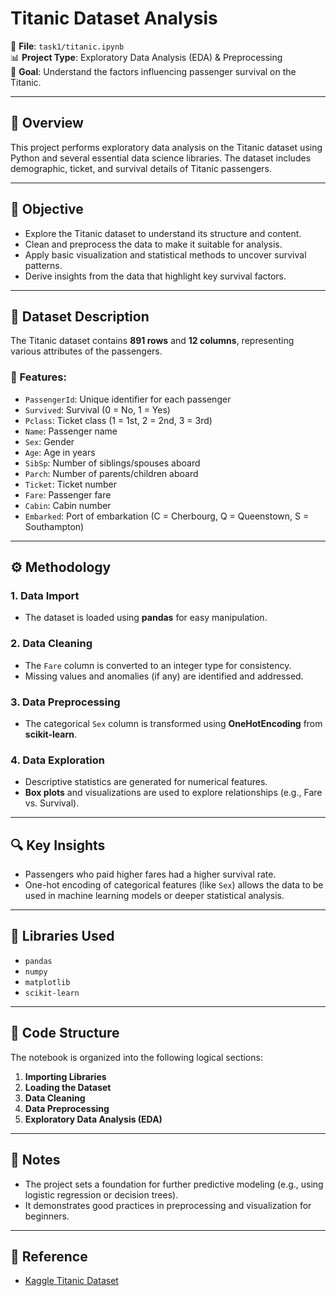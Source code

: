 # Titanic Dataset Analysis

📁 **File**: `task1/titanic.ipynb`  
📊 **Project Type**: Exploratory Data Analysis (EDA) & Preprocessing  
🧠 **Goal**: Understand the factors influencing passenger survival on the Titanic.

---

## 📝 Overview

This project performs exploratory data analysis on the Titanic dataset using Python and several essential data science libraries. The dataset includes demographic, ticket, and survival details of Titanic passengers.

---

## 🎯 Objective

- Explore the Titanic dataset to understand its structure and content.
- Clean and preprocess the data to make it suitable for analysis.
- Apply basic visualization and statistical methods to uncover survival patterns.
- Derive insights from the data that highlight key survival factors.

---

## 📂 Dataset Description

The Titanic dataset contains **891 rows** and **12 columns**, representing various attributes of the passengers.  

### 🔑 Features:

- `PassengerId`: Unique identifier for each passenger
- `Survived`: Survival (0 = No, 1 = Yes)
- `Pclass`: Ticket class (1 = 1st, 2 = 2nd, 3 = 3rd)
- `Name`: Passenger name
- `Sex`: Gender
- `Age`: Age in years
- `SibSp`: Number of siblings/spouses aboard
- `Parch`: Number of parents/children aboard
- `Ticket`: Ticket number
- `Fare`: Passenger fare
- `Cabin`: Cabin number
- `Embarked`: Port of embarkation (C = Cherbourg, Q = Queenstown, S = Southampton)

---

## ⚙️ Methodology

### 1. **Data Import**
- The dataset is loaded using **pandas** for easy manipulation.

### 2. **Data Cleaning**
- The `Fare` column is converted to an integer type for consistency.
- Missing values and anomalies (if any) are identified and addressed.

### 3. **Data Preprocessing**
- The categorical `Sex` column is transformed using **OneHotEncoding** from **scikit-learn**.

### 4. **Data Exploration**
- Descriptive statistics are generated for numerical features.
- **Box plots** and visualizations are used to explore relationships (e.g., Fare vs. Survival).

---

## 🔍 Key Insights

- Passengers who paid higher fares had a higher survival rate.
- One-hot encoding of categorical features (like `Sex`) allows the data to be used in machine learning models or deeper statistical analysis.

---

## 🧰 Libraries Used

- `pandas`
- `numpy`
- `matplotlib`
- `scikit-learn`

---

## 🧾 Code Structure

The notebook is organized into the following logical sections:

1. **Importing Libraries**
2. **Loading the Dataset**
3. **Data Cleaning**
4. **Data Preprocessing**
5. **Exploratory Data Analysis (EDA)**

---

## 📌 Notes

- The project sets a foundation for further predictive modeling (e.g., using logistic regression or decision trees).
- It demonstrates good practices in preprocessing and visualization for beginners.

---

## 📎 Reference

- [Kaggle Titanic Dataset](https://www.kaggle.com/c/titanic/data)
